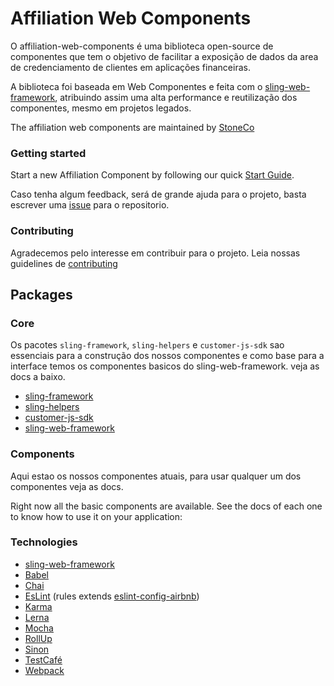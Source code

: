 # Affiliation Web Components

O affiliation-web-components é uma biblioteca open-source de componentes que tem o objetivo de facilitar a exposição de dados da area de credenciamento de clientes em aplicações financeiras.

A biblioteca foi baseada em Web Componentes e feita com o [sling-web-framework](https://github.com/stone-payments/sling-web-framework), atribuindo assim uma alta performance e reutilização dos componentes, mesmo em projetos legados.

The affiliation web components are maintained by [StoneCo](https://www.stone.com.br/)

### Getting started

Start a new Affiliation Component by following our quick [Start Guide]().

Caso tenha algum feedback, será de grande ajuda para o projeto,
basta escrever uma [issue](https://github.com/stone-payments/affiliation-web-components/issues)
para o repositorio.

### Contributing

Agradecemos pelo interesse em contribuir para o projeto. Leia nossas guidelines de [contributing](./CONTRIBUTING.md)

## Packages

### Core

Os pacotes `sling-framework`, `sling-helpers` e `customer-js-sdk` sao essenciais para a construção dos nossos
componentes e como base para a interface temos os componentes basicos do sling-web-framework. veja as docs a baixo.

* [sling-framework](https://github.com/stone-payments/sling-web-framework/tree/master/packages/sling-framework)
* [sling-helpers](https://github.com/stone-payments/sling-web-framework/tree/master/packages/sling-helpers)
* [customer-js-sdk](https://github.com/stone-payments/customer-js-sdk)
* [sling-web-framework](https://github.com/stone-payments/sling-web-framework)

### Components

Aqui estao os nossos componentes atuais, para usar qualquer um dos componentes veja as docs.

Right now all the basic components are available. See the docs of each one to know how to use it on your application:

### Technologies

* [sling-web-framework](https://github.com/stone-payments/sling-web-framework)
* [Babel](https://babeljs.io/)
* [Chai](https://www.chaijs.com/)
* [EsLint](https://eslint.org/) (rules extends [eslint-config-airbnb](https://www.npmjs.com/package/eslint-config-airbnb))
* [Karma](https://karma-runner.github.io)
* [Lerna](https://lernajs.io/)
* [Mocha](https://mochajs.org/)
* [RollUp](https://rollupjs.org/guide/en)
* [Sinon](https://sinonjs.org/)
* [TestCafé](http://devexpress.github.io/testcafe/)
* [Webpack](https://webpack.js.org/)
